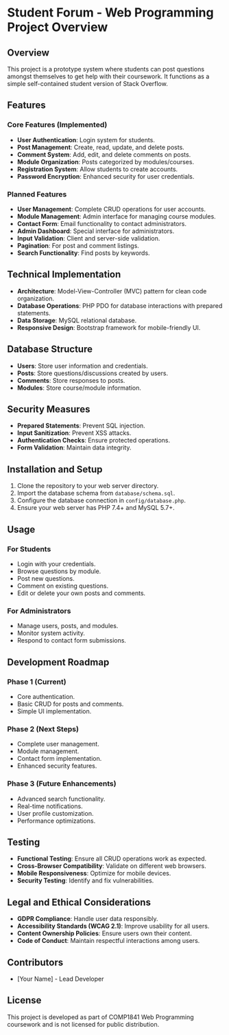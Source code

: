 # Student Forum - Web Programming Project Overview

## Overview
This project is a prototype system where students can post questions amongst themselves to get help with their coursework. It functions as a simple self-contained student version of Stack Overflow.

## Features

### Core Features (Implemented)
- **User Authentication**: Login system for students.
- **Post Management**: Create, read, update, and delete posts.
- **Comment System**: Add, edit, and delete comments on posts.
- **Module Organization**: Posts categorized by modules/courses.
- **Registration System**: Allow students to create accounts.
- **Password Encryption**: Enhanced security for user credentials.


### Planned Features
- **User Management**: Complete CRUD operations for user accounts.
- **Module Management**: Admin interface for managing course modules.
- **Contact Form**: Email functionality to contact administrators.
- **Admin Dashboard**: Special interface for administrators.
- **Input Validation**: Client and server-side validation.
- **Pagination**: For post and comment listings.
- **Search Functionality**: Find posts by keywords.

## Technical Implementation
- **Architecture**: Model-View-Controller (MVC) pattern for clean code organization.
- **Database Operations**: PHP PDO for database interactions with prepared statements.
- **Data Storage**: MySQL relational database.
- **Responsive Design**: Bootstrap framework for mobile-friendly UI.

## Database Structure
- **Users**: Store user information and credentials.
- **Posts**: Store questions/discussions created by users.
- **Comments**: Store responses to posts.
- **Modules**: Store course/module information.

## Security Measures
- **Prepared Statements**: Prevent SQL injection.
- **Input Sanitization**: Prevent XSS attacks.
- **Authentication Checks**: Ensure protected operations.
- **Form Validation**: Maintain data integrity.

## Installation and Setup
1. Clone the repository to your web server directory.
2. Import the database schema from `database/schema.sql`.
3. Configure the database connection in `config/database.php`.
4. Ensure your web server has PHP 7.4+ and MySQL 5.7+.

## Usage
### For Students
- Login with your credentials.
- Browse questions by module.
- Post new questions.
- Comment on existing questions.
- Edit or delete your own posts and comments.

### For Administrators
- Manage users, posts, and modules.
- Monitor system activity.
- Respond to contact form submissions.

## Development Roadmap
### Phase 1 (Current)
- Core authentication.
- Basic CRUD for posts and comments.
- Simple UI implementation.

### Phase 2 (Next Steps)
- Complete user management.
- Module management.
- Contact form implementation.
- Enhanced security features.

### Phase 3 (Future Enhancements)
- Advanced search functionality.
- Real-time notifications.
- User profile customization.
- Performance optimizations.

## Testing
- **Functional Testing**: Ensure all CRUD operations work as expected.
- **Cross-Browser Compatibility**: Validate on different web browsers.
- **Mobile Responsiveness**: Optimize for mobile devices.
- **Security Testing**: Identify and fix vulnerabilities.

## Legal and Ethical Considerations
- **GDPR Compliance**: Handle user data responsibly.
- **Accessibility Standards (WCAG 2.1)**: Improve usability for all users.
- **Content Ownership Policies**: Ensure users own their content.
- **Code of Conduct**: Maintain respectful interactions among users.

## Contributors
- [Your Name] - Lead Developer

## License
This project is developed as part of COMP1841 Web Programming coursework and is not licensed for public distribution.

